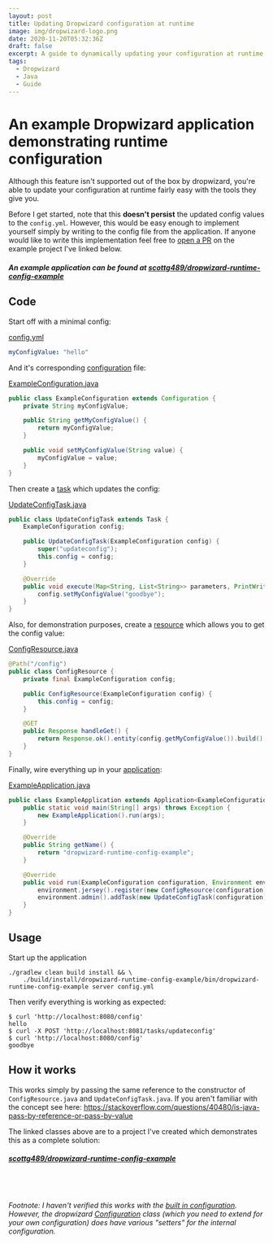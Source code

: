 ```yaml
---
layout: post
title: Updating Dropwizard configuration at runtime
image: img/dropwizard-logo.png
date: 2020-11-20T05:32:36Z
draft: false
excerpt: A guide to dynamically updating your configuration at runtime via a Dropwizard task endpoint
tags:
  - Dropwizard
  - Java
  - Guide
---
```


# An example Dropwizard application demonstrating runtime configuration
Although this feature isn't supported out of the box by dropwizard, you're able to update your configuration at
runtime fairly easy with the tools they give you.

Before I get started, note that this **doesn't persist** the updated config values to the `config.yml`.
However, this would be easy enough to implement yourself simply by writing to the config file from the
application. If anyone would like to write this implementation feel free to
[open a PR](https://github.com/ScottG489/dropwizard-runtime-config-example/pulls) on the example project
I've linked below.

##### An example application can be found at [scottg489/dropwizard-runtime-config-example](https://github.com/ScottG489/dropwizard-runtime-config-example)

## Code
Start off with a minimal config:

[config.yml](https://github.com/ScottG489/dropwizard-runtime-config-example/blob/master/config.yml)
```yaml
myConfigValue: "hello"
```

And it's corresponding [configuration](https://www.dropwizard.io/en/latest/manual/core.html#configuration) file:

[ExampleConfiguration.java](https://github.com/ScottG489/dropwizard-runtime-config-example/blob/master/src/main/java/example/ExampleConfiguration.java)
```java
public class ExampleConfiguration extends Configuration {
    private String myConfigValue;

    public String getMyConfigValue() {
        return myConfigValue;
    }

    public void setMyConfigValue(String value) {
        myConfigValue = value;
    }
}
```

Then create a [task](https://www.dropwizard.io/en/latest/manual/core.html#tasks) which updates the config:

[UpdateConfigTask.java](https://github.com/ScottG489/dropwizard-runtime-config-example/blob/master/src/main/java/example/task/UpdateConfigTask.java)
```java
public class UpdateConfigTask extends Task {
    ExampleConfiguration config;

    public UpdateConfigTask(ExampleConfiguration config) {
        super("updateconfig");
        this.config = config;
    }

    @Override
    public void execute(Map<String, List<String>> parameters, PrintWriter output) {
        config.setMyConfigValue("goodbye");
    }
}
```

Also, for demonstration purposes, create a [resource](https://www.dropwizard.io/en/latest/manual/core.html#man-core-resources) which allows you to get the config value:


[ConfigResource.java](https://github.com/ScottG489/dropwizard-runtime-config-example/blob/master/src/main/java/example/resource/ConfigResource.java)
```java
@Path("/config")
public class ConfigResource {
    private final ExampleConfiguration config;

    public ConfigResource(ExampleConfiguration config) {
        this.config = config;
    }

    @GET
    public Response handleGet() {
        return Response.ok().entity(config.getMyConfigValue()).build();
    }
}
```

Finally, wire everything up in your [application](https://www.dropwizard.io/en/latest/manual/core.html#application):

[ExampleApplication.java](https://github.com/ScottG489/dropwizard-runtime-config-example/blob/master/src/main/java/example/ExampleApplication.java#L19)

```java
public class ExampleApplication extends Application<ExampleConfiguration> {
    public static void main(String[] args) throws Exception {
        new ExampleApplication().run(args);
    }

    @Override
    public String getName() {
        return "dropwizard-runtime-config-example";
    }

    @Override
    public void run(ExampleConfiguration configuration, Environment environment) {
        environment.jersey().register(new ConfigResource(configuration));
        environment.admin().addTask(new UpdateConfigTask(configuration));
    }
}
```

## Usage
Start up the application
```shell
./gradlew clean build install && \
    ./build/install/dropwizard-runtime-config-example/bin/dropwizard-runtime-config-example server config.yml
```

Then verify everything is working as expected:
```shell
$ curl 'http://localhost:8080/config'
hello
$ curl -X POST 'http://localhost:8081/tasks/updateconfig'
$ curl 'http://localhost:8080/config'
goodbye
```

## How it works
This works simply by passing the same reference to the constructor of `ConfigResource.java` and `UpdateConfigTask.java`. If you aren't familiar with the concept see here:
https://stackoverflow.com/questions/40480/is-java-pass-by-reference-or-pass-by-value

The linked classes above are to a project I've created which demonstrates this as a complete solution:

##### [scottg489/dropwizard-runtime-config-example](https://github.com/ScottG489/dropwizard-runtime-config-example)
\
\
\
_Footnote: I haven't verified this works with the [built in configuration](https://www.dropwizard.io/en/latest/manual/configuration.html). However, the dropwizard [Configuration](https://www.dropwizard.io/en/latest/manual/configuration.html) class (which you need to extend for your own configuration) does have various "setters" for the internal configuration._

